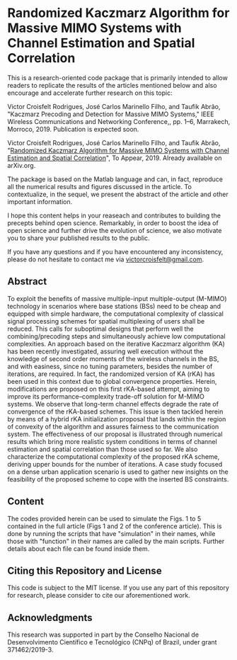 # Randomized Kaczmarz Algorithm for Massive MIMO Systems with Channel Estimation and Spatial Correlation

This is a research-oriented code package that is primarily intended to allow readers to replicate the results of the articles mentioned below and also encourage and accelerate further research on this topic:

Victor Croisfelt Rodrigues, José Carlos Marinello Filho, and Taufik Abrão, "Kaczmarz Precoding and Detection for Massive MIMO Systems,"
IEEE Wireless Communications and Networking Conference,, pp. 1–6, Marrakech, Morroco, 2019. Publication is expected soon.

Victor Croisfelt Rodrigues, José Carlos Marinello Filho, and Taufik Abrão, "[Randomized Kaczmarz Algorithm for Massive MIMO Systems with Channel Estimation and Spatial Correlation](https://arxiv.org/abs/1904.04376)", To Appear, 2019. Already available on arXiv.org.

The package is based on the Matlab language and can, in fact, reproduce all the numerical results and figures discussed in the article. To contextualize, in the sequel, we present the abstract of the article and other important information.

I hope this content helps in your reaseach and contributes to building the precepts behind open science. Remarkably, in order to boost the idea of open science and further drive the evolution of science, we also motivate you to share your published results to the public.

If you have any questions and if you have encountered any inconsistency, please do not hesitate to contact me via victorcroisfelt@gmail.com.

## Abstract
To exploit the benefits of massive multiple-input multiple-output (M-MIMO) technology in scenarios where base stations (BSs) need to be cheap and equipped with simple hardware, the computational complexity of classical signal processing schemes for spatial multiplexing of users shall be reduced. This calls for suboptimal designs that perform well the combining/precoding steps and simultaneously achieve low computational complexities. An approach based on the iterative Kaczmarz algorithm (KA) has been recently investigated, assuring well execution without the knowledge of second order moments of the wireless channels in the BS, and with easiness, since no tuning parameters, besides the number of iterations, are required. In fact, the randomized version of KA (rKA) has been used in this context due to global convergence properties. Herein, modifications are proposed on this first rKA-based attempt, aiming to improve its performance–complexity trade-off solution for M-MIMO systems. We observe that long-term channel effects degrade the rate of convergence of the rKA-based schemes. This issue is then tackled herein by means of a hybrid rKA initialization proposal that lands within the region of convexity of the algorithm and assures fairness to the communication system. The effectiveness of our proposal is illustrated through numerical results which bring more realistic system conditions in terms of channel estimation and spatial correlation than those used so far. We also characterize the computational complexity of the proposed rKA scheme, deriving upper bounds for the number of iterations. A case study focused on a dense urban application scenario is used to gather new insights on the feasibility of the proposed scheme to cope with the inserted BS constraints.

## Content
The codes provided herein can be used to simulate the Figs. 1 to 5 contained in the full article (Figs 1 and 2 of the conference article). This is done by running the scripts that have "simulation" in their names, while those with "function" in their names are called by the main scripts. Further details about each file can be found inside them.

## Citing this Repository and License
This code is subject to the MIT license. If you use any part of this repository for research, please consider to cite our aforementioned work.

## Acknowledgments
This research was supported in part by the Conselho Nacional de Desenvolvimento Científico e Tecnológico (CNPq) of Brazil, under grant 371462/2019-3.
